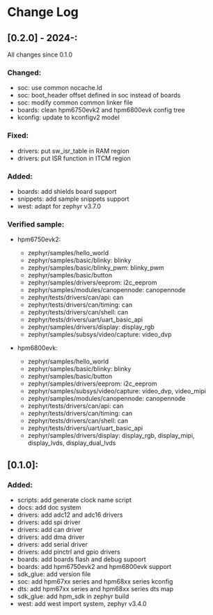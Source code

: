 # Change Log

## [0.2.0] - 2024-:

All changes since 0.1.0

### Changed:
  - soc: use common nocache.ld
  - soc: boot_header offset defined in soc instead of boards
  - soc: modify common common linker file
  - boards: clean hpm6750evk2 and hpm6800evk config tree
  - kconfig: update to kconfigv2 model

### Fixed:
  - drivers: put sw_isr_table in RAM region
  - drivers: put ISR function in ITCM region

### Added:
  - boards: add shields board support
  - snippets: add sample snippets support
  - west: adapt for zephyr v3.7.0

### Verified sample:
- hpm6750evk2:
  - zephyr/samples/hello_world
  - zephyr/samples/basic/blinky: blinky
  - zephyr/samples/basic/blinky_pwm: blinky_pwm
  - zephyr/samples/basic/button
  - zephyr/samples/drivers/eeprom: i2c_eeprom
  - zephyr/samples/modules/canopennode: canopennode
  - zephyr/tests/drivers/can/api: can
  - zephyr/tests/drivers/can/timing: can
  - zephyr/tests/drivers/can/shell: can
  - zephyr/tests/drivers/uart/uart_basic_api
  - zephyr/samples/drivers/display: display_rgb
  - zephyr/samples/subsys/video/capture: video_dvp

- hpm6800evk:
  - zephyr/samples/hello_world
  - zephyr/samples/basic/blinky: blinky
  - zephyr/samples/basic/button
  - zephyr/samples/drivers/eeprom: i2c_eeprom
  - zephyr/samples/subsys/video/capture: video_dvp, video_mipi
  - zephyr/samples/modules/canopennode: canopennode
  - zephyr/tests/drivers/can/api: can
  - zephyr/tests/drivers/can/timing: can
  - zephyr/tests/drivers/can/shell: can
  - zephyr/tests/drivers/uart/uart_basic_api
  - zephyr/samples/drivers/display: display_rgb, display_mipi, display_lvds, display_dual_lvds

## [0.1.0]:

### Added:
  - scripts: add generate clock name script 
  - docs: add doc system
  - drivers: add adc12 and adc16 drivers
  - drivers: add spi driver
  - drivers: add can driver
  - drivers: add dma driver 
  - drivers: add serial driver
  - drivers: add pinctrl and gpio drivers
  - boards: add boards flash and debug supoort
  - boards: add hpm6750evk2 and hpm6800evk support
  - sdk_glue: add version file
  - soc: add hpm67xx series and hpm68xx series kconfig
  - dts: add hpm67xx series and hpm68xx series dts map
  - sdk_glue: add hpm_sdk in zephyr build
  - west: add west import system, zephyr v3.4.0

